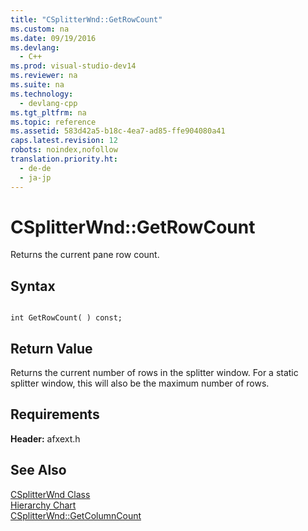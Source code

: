 ```yaml
---
title: "CSplitterWnd::GetRowCount"
ms.custom: na
ms.date: 09/19/2016
ms.devlang: 
  - C++
ms.prod: visual-studio-dev14
ms.reviewer: na
ms.suite: na
ms.technology: 
  - devlang-cpp
ms.tgt_pltfrm: na
ms.topic: reference
ms.assetid: 583d42a5-b18c-4ea7-ad85-ffe904080a41
caps.latest.revision: 12
robots: noindex,nofollow
translation.priority.ht: 
  - de-de
  - ja-jp
---
```

# CSplitterWnd::GetRowCount
Returns the current pane row count.  
  
## Syntax  
  
```  
  
int GetRowCount( ) const;  
```  
  
## Return Value  
 Returns the current number of rows in the splitter window. For a static splitter window, this will also be the maximum number of rows.  
  
## Requirements  
 **Header:** afxext.h  
  
## See Also  
 [CSplitterWnd Class](../vs140/CSplitterWnd-Class.md)   
 [Hierarchy Chart](../vs140/Hierarchy-Chart.md)   
 [CSplitterWnd::GetColumnCount](../vs140/CSplitterWnd--GetColumnCount.md)